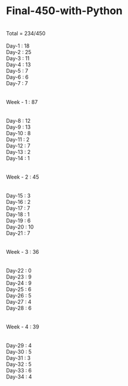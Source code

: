# Final-450-with-Python
<br>
Total = 234/450
<br>
<br>
Day-1 : 18
<br>
Day-2 : 25
<br>
Day-3 : 11
<br>
Day-4 : 13
<br>
Day-5 : 7
<br>
Day-6 : 6
<br>
Day-7 : 7
<br>
<br>
<br>
Week - 1 : 87
<br>
<br>
<br>
Day-8 : 12
<br>
Day-9 : 13
<br>
Day-10 : 8
<br>
Day-11 : 2
<br>
Day-12 : 7
<br>
Day-13 : 2
<br>
Day-14 : 1
<br>
<br>
<br>
Week - 2 : 45
<br>
<br>
<br>
Day-15 : 3
<br>
Day-16 : 2
<br>
Day-17 : 7
<br>
Day-18 : 1
<br>
Day-19 : 6
<br>
Day-20 : 10
<br>
Day-21 : 7
<br>
<br>
<br>
Week - 3 : 36
<br>
<br>
<br>
Day-22 : 0
<br>
Day-23 : 9
<br>
Day-24 : 9
<br>
Day-25 : 6
<br>
Day-26 : 5
<br>
Day-27 : 4
<br>
Day-28 : 6
<br>
<br>
<br>
Week - 4 : 39
<br>
<br>
<br>
Day-29 : 4
<br>
Day-30 : 5
<br>
Day-31 : 3
<br>
Day-32 : 5
<br>
Day-33 : 6
<br>
Day-34 : 4
<br>

